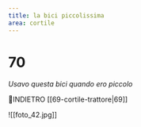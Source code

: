```yaml
---
title: la bici piccolissima
area: cortile
---
```

# 70
_Usavo questa bici quando ero piccolo_

👣INDIETRO [[69-cortile-trattore|69]]

![[foto_42.jpg]]